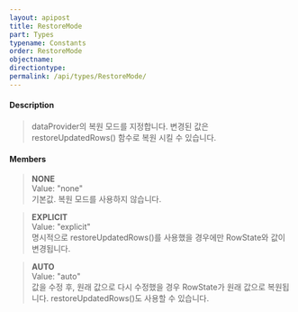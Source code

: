 ```yaml
---
layout: apipost
title: RestoreMode
part: Types
typename: Constants
order: RestoreMode
objectname: 
directiontype: 
permalink: /api/types/RestoreMode/
---
```



#### Description

> dataProvider의 복원 모드를 지정합니다. 
> 변경된 값은 restoreUpdatedRows() 함수로 복원 시킬 수 있습니다.

#### Members

> **NONE**   
> Value: "none"   
> 기본값. 복원 모드를 사용하지 않습니다.   

> **EXPLICIT**  
> Value: "explicit"   
> 명시적으로 restoreUpdatedRows()를 사용했을 경우에만 RowState와 값이 변경됩니다.                               

> **AUTO**    
> Value: "auto"    
> 값을 수정 후, 원래 값으로 다시 수정했을 경우 RowState가 원래 값으로 복원됩니다. restoreUpdatedRows()도 사용할 수 있습니다.

